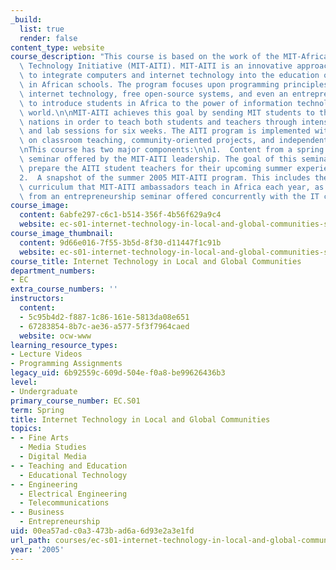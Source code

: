```yaml
---
_build:
  list: true
  render: false
content_type: website
course_description: "This course is based on the work of the MIT-African Internet\
  \ Technology Initiative (MIT-AITI). MIT-AITI is an innovative approach by MIT students\
  \ to integrate computers and internet technology into the education of students\
  \ in African schools. The program focuses upon programming principles, cutting-edge\
  \ internet technology, free open-source systems, and even an entrepreneurship seminar\
  \ to introduce students in Africa to the power of information technology in today's\
  \ world.\n\nMIT-AITI achieves this goal by sending MIT students to three African\
  \ nations in order to teach both students and teachers through intensive classroom\
  \ and lab sessions for six weeks. The AITI program is implemented with emphasis\
  \ on classroom teaching, community-oriented projects, and independent learning.\n\
  \nThis course has two major components:\n\n1.  Content from a spring 2005 preparatory\
  \ seminar offered by the MIT-AITI leadership. The goal of this seminar is to adequately\
  \ prepare the AITI student teachers for their upcoming summer experiences in Africa.\n\
  2.  A snapshot of the summer 2005 MIT-AITI program. This includes the Java\xAE-based\
  \ curriculum that MIT-AITI ambassadors teach in Africa each year, as well as content\
  \ from an entrepreneurship seminar offered concurrently with the IT class.\n"
course_image:
  content: 6abfe297-c6c1-b514-356f-4b56f629a9c4
  website: ec-s01-internet-technology-in-local-and-global-communities-spring-2005-summer-2005
course_image_thumbnail:
  content: 9d66e016-7f55-3b5d-8f30-d11447f1c91b
  website: ec-s01-internet-technology-in-local-and-global-communities-spring-2005-summer-2005
course_title: Internet Technology in Local and Global Communities
department_numbers:
- EC
extra_course_numbers: ''
instructors:
  content:
  - 5c95b4d2-f887-1c86-161e-5813da08e651
  - 67283854-8b7c-ae36-a577-5f3f7964caed
  website: ocw-www
learning_resource_types:
- Lecture Videos
- Programming Assignments
legacy_uid: 6b92559c-609d-504e-f0a8-be99626436b3
level:
- Undergraduate
primary_course_number: EC.S01
term: Spring
title: Internet Technology in Local and Global Communities
topics:
- - Fine Arts
  - Media Studies
  - Digital Media
- - Teaching and Education
  - Educational Technology
- - Engineering
  - Electrical Engineering
  - Telecommunications
- - Business
  - Entrepreneurship
uid: 00ea57ad-c0a3-473b-ad6a-6d93e2a3e1fd
url_path: courses/ec-s01-internet-technology-in-local-and-global-communities-spring-2005-summer-2005
year: '2005'
---
```

